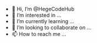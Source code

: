 - 👋 Hi, I’m @HegeCodeHub
- 👀 I’m interested in ...
- 🌱 I’m currently learning ...
- 💞️ I’m looking to collaborate on ...
- 📫 How to reach me ...

<!---
HegeCodeHub/HegeCodeHub is a ✨ special ✨ repository because its `README.md` (this file) appears on your GitHub profile.
You can click the Preview link to take a look at your changes.
--->
